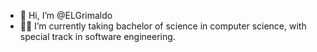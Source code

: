 - 👋 Hi, I’m @ELGrimaldo
- 👨‍🎓 I’m currently taking bachelor of science in computer science, with special track in software engineering. 

<!---
ELGrimaldo/ELGrimaldo is a ✨ special ✨ repository because its `README.md` (this file) appears on your GitHub profile.
You can click the Preview link to take a look at your changes.
--->
